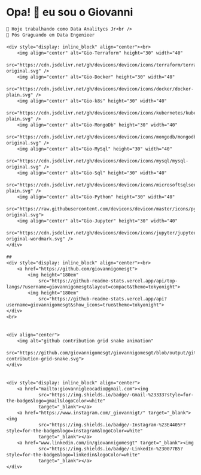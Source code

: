 <div>
    <h1> Opa! 👋 eu sou o Giovanni </h1>

    🔎 Hoje trabalhando como Data Analitycs Jr<br />
    📘 Pós Graguando em Data Engenieer

    <div style="display: inline_block" align="center"><br>
        <img align="center" alt="Gio-Terraform" height="30" width="40"
            src="https://cdn.jsdelivr.net/gh/devicons/devicon/icons/terraform/terraform-original.svg" />
        <img align="center" alt="Gio-Docker" height="30" width="40"
            src="https://cdn.jsdelivr.net/gh/devicons/devicon/icons/docker/docker-plain.svg" />
        <img align="center" alt="Gio-k8s" height="30" width="40"
            src="https://cdn.jsdelivr.net/gh/devicons/devicon/icons/kubernetes/kubernetes-plain.svg" />
        <img align="center" alt="Gio-MongoDb" height="30" width="40"
            src="https://cdn.jsdelivr.net/gh/devicons/devicon/icons/mongodb/mongodb-original.svg" />
        <img align="center" alt="Gio-MySql" height="30" width="40"
            src="https://cdn.jsdelivr.net/gh/devicons/devicon/icons/mysql/mysql-original.svg" />
        <img align="center" alt="Gio-Sql" height="30" width="40"
            src="https://cdn.jsdelivr.net/gh/devicons/devicon/icons/microsoftsqlserver/microsoftsqlserver-plain.svg" />
        <img align="center" alt="Gio-Python" height="30" width="40"
            src="https://raw.githubusercontent.com/devicons/devicon/master/icons/python/python-original.svg">
        <img align="center" alt="Gio-Jupyter" height="30" width="40"
            src="https://cdn.jsdelivr.net/gh/devicons/devicon/icons/jupyter/jupyter-original-wordmark.svg" />
    </div>

    ##
    <div style="display: inline_block" align="center"><br>
        <a href="https://github.com/giovannigomesgt">
            <img height="180em"
                src="https://github-readme-stats.vercel.app/api/top-langs/?username=giovannigomesgt&layout=compact&theme=tokyonight">
            <img height="180em"
                src="https://github-readme-stats.vercel.app/api?username=giovannigomesgt&show_icons=true&theme=tokyonight">
    </div>
    <br>


    <div align="center">
        <img alt="github contribution grid snake animation"
            src="https://github.com/giovannigomesgt/giovannigomesgt/blob/output/github-contribution-grid-snake.svg">
    </div>


    <div style="display: inline_block" align="center">
        <a href="mailto:giovannigleocadio@gmail.com"><img
                src="https://img.shields.io/badge/-Gmail-%23333?style=for-the-badge&logo=gmail&logoColor=white"
                target="_blank"></a>
        <a href="https://www.instagram.com/_giovannigt/" target="_blank"><img
                src="https://img.shields.io/badge/-Instagram-%23E4405F?style=for-the-badge&logo=instagram&logoColor=white"
                target="_blank"></a>
        <a href="www.linkedin.com/in/giovannigomesgt" target="_blank"><img
                src="https://img.shields.io/badge/-LinkedIn-%230077B5?style=for-the-badge&logo=linkedin&logoColor=white"
                target="_blank"></a>
    </div>
</div>
